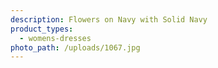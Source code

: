 ```yaml
---
description: Flowers on Navy with Solid Navy
product_types:
  - womens-dresses
photo_path: /uploads/1067.jpg
---
```

